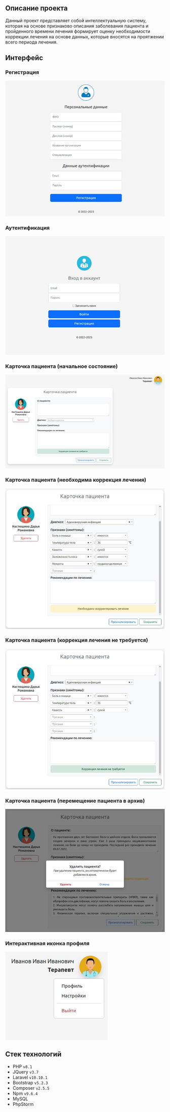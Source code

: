 ## Описание проекта
Данный проект представляет собой интеллектуальную систему, которая на основе признаково 
описания заболевания пациента и пройденного времени лечения формирует оценку необходимости 
коррекции лечения на основе данных, которые вносятся на проятжении всего периода лечения.

## Интерфейс
### Регистрация
![img.png](img.png)
### Аутентификация
![img_1.png](img_1.png)
### Карточка пациента (начальное состояние)
![img_2.png](img_2.png)
### Карточка пациента (необходима коррекция лечения)
![img_3.png](img_3.png)
### Карточка пациента (коррекция лечения не требуется)
![img_4.png](img_4.png)
### Карточка пациента (перемещение пациента в архив)
![img_6.png](img_6.png)
### Интерактивная иконка профиля
![img_5.png](img_5.png)

## Стек технологий
- PHP `v8.1`
- JQuery `v3.7`
- Laravel `v10.10.1`
- Bootstrap `v5.2.3`
- Composer `v2.5.5`
- Npm `v9.6.4`
- MySQL
- PhpStorm
